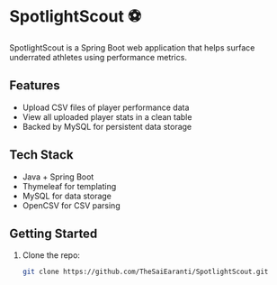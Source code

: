 # SpotlightScout ⚽

SpotlightScout is a Spring Boot web application that helps surface underrated athletes using performance metrics.

## Features

- Upload CSV files of player performance data
- View all uploaded player stats in a clean table
- Backed by MySQL for persistent data storage

## Tech Stack

- Java + Spring Boot
- Thymeleaf for templating
- MySQL for data storage
- OpenCSV for CSV parsing

## Getting Started

1. Clone the repo:
   ```bash
   git clone https://github.com/TheSaiEaranti/SpotlightScout.git
